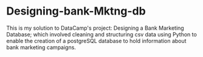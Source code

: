# Designing-bank-Mktng-db
This is my solution to DataCamp's project: Designing a Bank Marketing Database; which involved cleaning and structuring csv data using Python to enable the creation of a postgreSQL database to hold information about bank marketing campaigns.
